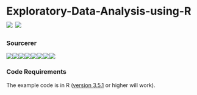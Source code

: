 # Exploratory-Data-Analysis-using-R [![](https://img.shields.io/github/license/sourcerer-io/hall-of-fame.svg?colorB=ff0000)](https://github.com/souvikb07/Predict-Blood-Donations/blob/master/LICENSE)  [![](https://img.shields.io/badge/Souvik-Banerjee-blue.svg)](https://souvikb07.github.io)

### Sourcerer
[![](https://sourcerer.io/fame/souvikb07/souvikb07/Exploratory-Data-Analysis-using-R/images/0)](https://sourcerer.io/fame/souvikb07/souvikb07/Exploratory-Data-Analysis-using-R/links/0)[![](https://sourcerer.io/fame/souvikb07/souvikb07/Exploratory-Data-Analysis-using-R/images/1)](https://sourcerer.io/fame/souvikb07/souvikb07/Exploratory-Data-Analysis-using-R/links/1)[![](https://sourcerer.io/fame/souvikb07/souvikb07/Exploratory-Data-Analysis-using-R/images/2)](https://sourcerer.io/fame/souvikb07/souvikb07/Exploratory-Data-Analysis-using-R/links/2)[![](https://sourcerer.io/fame/souvikb07/souvikb07/Exploratory-Data-Analysis-using-R/images/3)](https://sourcerer.io/fame/souvikb07/souvikb07/Exploratory-Data-Analysis-using-R/links/3)[![](https://sourcerer.io/fame/souvikb07/souvikb07/Exploratory-Data-Analysis-using-R/images/4)](https://sourcerer.io/fame/souvikb07/souvikb07/Exploratory-Data-Analysis-using-R/links/4)[![](https://sourcerer.io/fame/souvikb07/souvikb07/Exploratory-Data-Analysis-using-R/images/5)](https://sourcerer.io/fame/souvikb07/souvikb07/Exploratory-Data-Analysis-using-R/links/5)[![](https://sourcerer.io/fame/souvikb07/souvikb07/Exploratory-Data-Analysis-using-R/images/6)](https://sourcerer.io/fame/souvikb07/souvikb07/Exploratory-Data-Analysis-using-R/links/6)[![](https://sourcerer.io/fame/souvikb07/souvikb07/Exploratory-Data-Analysis-using-R/images/7)](https://sourcerer.io/fame/souvikb07/souvikb07/Exploratory-Data-Analysis-using-R/links/7)

### Code Requirements
The example code is in R ([version 3.5.1](https://cran.r-project.org/src/base/R-3/) or higher will work). 
